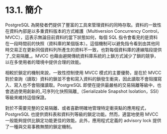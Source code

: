 # 13.1. 簡介

PostgreSQL 為開發者們提供了豐富的工具來管理資料的同時存取。資料的一致性在資料內部是以多重資料版本的方式維護（Multiversion Concurrency Control，MVCC），這表示無論目前資料的當下狀態如何，每個 SQL 指令會看見的是資料在一段時間前的快照（資料庫的某個版本）。這個機制可以避免指令看到由其他同時交易正在更新同個資料列所產生的資料不一致，也對每個資料庫的連線階段提供了\_交易隔離\_。MVCC 也藉由避開傳統資料庫系統的上鎖方式減少了鎖的競爭，以在多使用者的環境中提供合理的效能。

相較於鎖定的機制來說，一致性控制使用 MVCC 模式的主要優勢，是在於 MVCC 對於查詢（讀取）資料的鎖並不會和寫入資料的鎖發生衝突，因此讀取不會阻擋寫入、寫入也不會阻擋讀取。PostgreSQL 即使在提供最嚴格的交易隔離等級中，也會透過使用創新的\_可序列化快照隔離\_（Serializable Snapshot Isolation，SSI）等級來維持這個保證。

對於不需要完整的交易隔離、或者喜歡明確地管理特定衝突點的應用程式，PostgreSQL 也提供資料表和資料列等級的鎖定功能。然而，適當地使用 MVCC 一般能夠提供比鎖定功能更佳的效能。此外，應用程式定義的 advisory lock 提供了一種與交易事務無關的鎖定機制。

